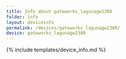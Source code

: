 ```yaml
---
title: Info about gateworks_lagunagw2380
folder: info
layout: deviceinfo
permalink: /devices/gateworks_lagunagw2380/
device: gateworks_lagunagw2380
---
```

{% include templates/device_info.md %}
